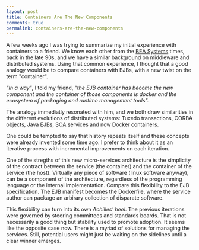 ```yaml
---
layout: post
title: Containers Are The New Components
comments: true
permalink: containers-are-the-new-components
---
```


A few weeks ago I was trying to summarize my initial experience with containers to a friend. We know each other from the <a href="http://en.wikipedia.org/wiki/BEA_Systems">BEA Systems</a> times, back in the late 90s, and we have a similar background on middleware and distributed systems. Using that common experience, I thought that a good analogy would be to compare containers with EJBs, with a new twist on the term "container".

<i>"In a way"</i>, I told my friend, <i>"the EJB container has become the new component and the container of those components is docker and the ecosystem of packaging and runtime management tools".</i>

The analogy immediatly resonated with him, and we both draw similarities in the different evolutions of distributed systems: Tuxedo transactions, CORBA objects, Java EJBs, SOA services and now Docker containers.

One could be tempted to say that history repeats itself and these concepts were already invented some time ago. I prefer to think about it as an iterative process with incremental improvements on each iteration.

One of the stregths of this new micro-services architecture is the simplicity of the contract between the service (the container) and the container of the service (the host). Virtually any piece of software (linux software anyway), can be a component of the architecture, regardless of the programming language or the internal implementation. Compare this flexibility to the EJB specification. The EJB manifest becomes the Dockerfile, where the service author can package an arbirary collection of disparate software.

This flexibility can turn into its own <i>Achilles' heel</i>. The previous iterations were governed by steering committees and standards boards. That is not necessarily a good thing but stability used to promote adoption. It seems like the opposite case now. There is a myriad of solutions for managing the services. Still, potential users might just be waiting on the sidelines until a clear winner emerges.



